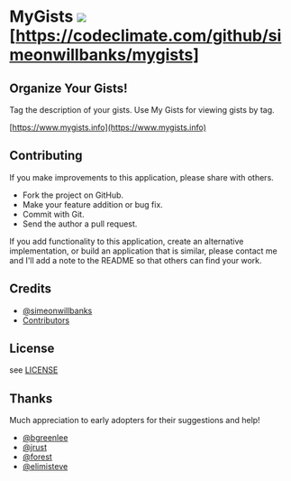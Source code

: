 MyGists <img src="https://codeclimate.com/badge.png" />[https://codeclimate.com/github/simeonwillbanks/mygists]
========================
## Organize Your Gists!
Tag the description of your gists. Use My Gists for viewing gists by tag.

[https://www.mygists.info](https://www.mygists.info)

## Contributing

If you make improvements to this application, please share with others.

* Fork the project on GitHub.
* Make your feature addition or bug fix.
* Commit with Git.
* Send the author a pull request.

If you add functionality to this application, create an alternative implementation, or build an application that is similar, please contact me and I'll add a note to the README so that others can find your work.

## Credits

* [@simeonwillbanks](https://github.com/simeonwillbanks)
* [Contributors](https://github.com/simeonwillbanks/mygists/graphs/contributors)

## License

see [LICENSE](https://github.com/simeonwillbanks/mygists/blob/master/LICENSE.md)

## Thanks

Much appreciation to early adopters for their suggestions and help!

* [@bgreenlee](https://github.com/bgreenlee)
* [@jrust](https://github.com/jrust)
* [@forest](https://github.com/forest)
* [@elimisteve](https://github.com/elimisteve)
